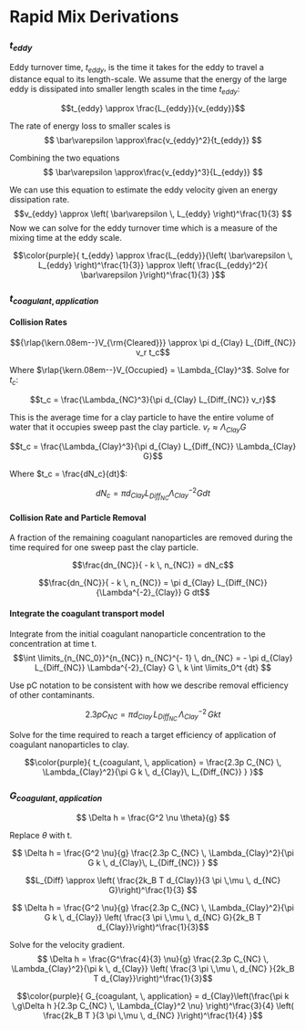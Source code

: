 # Rapid Mix Derivations

### $t_{eddy}$

Eddy turnover time, $t_{eddy}$, is the time it takes for the eddy to travel a distance equal to its length-scale. We assume that the energy of the large eddy is dissipated into smaller length scales in the time $t_{eddy}$:

$$t_{eddy} \approx \frac{L_{eddy}}{v_{eddy}}$$

The rate of energy loss to smaller scales is
$$ \bar\varepsilon \approx\frac{v_{eddy}^2}{t_{eddy}} $$

Combining the two equations
$$ \bar\varepsilon \approx\frac{v_{eddy}^3}{L_{eddy}} $$

We can use this equation to estimate the eddy velocity given an energy dissipation rate.
$$v_{eddy} \approx \left( \bar\varepsilon \, L_{eddy} \right)^\frac{1}{3} $$
Now we can solve for the eddy turnover time which is a measure of the mixing time at the eddy scale.

$$\color{purple}{
  t_{eddy} \approx \frac{L_{eddy}}{\left( \bar\varepsilon \, L_{eddy} \right)^\frac{1}{3}} \approx \left( \frac{L_{eddy}^2}{ \bar\varepsilon }\right)^\frac{1}{3}
}$$

### $t_{coagulant, \, application}$
#### Collision Rates
$${\rlap{\kern.08em--}V_{\rm{Cleared}}} \approx \pi d_{Clay} L_{Diff_{NC}} v_r t_c$$

Where $\rlap{\kern.08em--}V_{Occupied} = \Lambda_{Clay}^3$. Solve for $t_c$:

$$t_c = \frac{\Lambda_{NC}^3}{\pi d_{Clay} L_{Diff_{NC}} v_r}$$


This is the average time for a clay particle to have the entire volume of water that it occupies sweep past the clay particle. $v_r \approx \Lambda_{Clay} G$

$$t_c = \frac{\Lambda_{Clay}^3}{\pi d_{Clay} L_{Diff_{NC}} \Lambda_{Clay} G}$$

Where $t_c = \frac{dN_c}{dt}$:

$$dN_c = \pi d_{Clay} L_{Diff_{NC}}{\Lambda^{-2}_{Clay}} G dt$$


#### Collision Rate and Particle Removal
A fraction of the remaining coagulant nanoparticles are removed during the time required for one sweep past the clay particle.

$$\frac{dn_{NC}}{ - k \, n_{NC}} = dN_c$$

$$\frac{dn_{NC}}{ - k \, n_{NC}} = \pi d_{Clay} L_{Diff_{NC}}{\Lambda^{-2}_{Clay}} G dt$$

#### Integrate the coagulant transport model
Integrate from the initial coagulant nanoparticle concentration to the concentration at time t.
$$\int \limits_{n_{NC_0}}^{n_{NC}} n_{NC}^{- 1} \, dn_{NC}  =  - \pi d_{Clay} L_{Diff_{NC}} \Lambda^{-2}_{Clay} G \, k  \int \limits_0^t {dt} $$

Use pC notation to be consistent with how we describe removal efficiency of other contaminants.

$$2.3 p C_{NC} = \pi d_{Clay}\,  L_{Diff_{NC}}\,  \Lambda^{-2}_{Clay}\,  G k  t $$


Solve for the time required to reach a target efficiency of application of coagulant nanoparticles to clay.

$$\color{purple}{
  t_{coagulant, \, application} = \frac{2.3p C_{NC} \, \Lambda_{Clay}^2}{\pi G k \, d_{Clay}\,  L_{Diff_{NC}} }
}$$

### $G_{coagulant, \, application}$

$$  \Delta h =   \frac{G^2 \nu \theta}{g} $$

Replace $\theta$ with t.

$$  \Delta h =  \frac{G^2 \nu}{g} \frac{2.3p C_{NC} \, \Lambda_{Clay}^2}{\pi G k \, d_{Clay}\,  L_{Diff_{NC}} } $$

$$L_{Diff} \approx \left( \frac{2k_B T d_{Clay}}{3 \pi \,\mu  \, d_{NC} G}\right)^\frac{1}{3} $$

$$  \Delta h =  \frac{G^2 \nu}{g} \frac{2.3p C_{NC} \, \Lambda_{Clay}^2}{\pi G k \, d_{Clay}} \left( \frac{3 \pi \,\mu  \, d_{NC} G}{2k_B T d_{Clay}}\right)^\frac{1}{3}$$


Solve for the velocity gradient.
$$  \Delta h =  \frac{G^\frac{4}{3} \nu}{g} \frac{2.3p C_{NC} \, \Lambda_{Clay}^2}{\pi k \, d_{Clay}} \left( \frac{3 \pi \,\mu  \, d_{NC} }{2k_B T d_{Clay}}\right)^\frac{1}{3}$$

$$\color{purple}{
  G_{coagulant, \, application} =  d_{Clay}\left(\frac{\pi k \,g\Delta h }{2.3p C_{NC} \, \Lambda_{Clay}^2 \nu} \right)^\frac{3}{4} \left( \frac{2k_B T }{3 \pi \,\mu  \, d_{NC} }\right)^\frac{1}{4}
}$$

